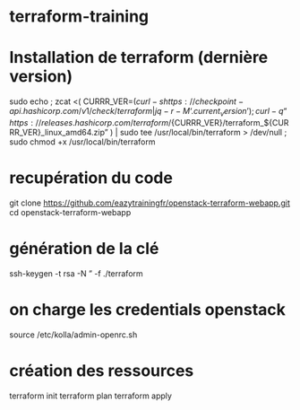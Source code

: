 # terraform-training

# Installation de terraform (dernière version)

sudo echo ; zcat <( CURRR_VER=$(curl -s https://checkpoint-api.hashicorp.com/v1/check/terraform | jq -r -M ‘.current_version’) ; curl -q “https://releases.hashicorp.com/terraform/${CURRR_VER}/terraform_${CURRR_VER}_linux_amd64.zip” ) | sudo tee /usr/local/bin/terraform > /dev/null ; sudo chmod +x /usr/local/bin/terraform

# recupération du code
git clone https://github.com/eazytrainingfr/openstack-terraform-webapp.git
cd openstack-terraform-webapp

# génération de la clé
ssh-keygen -t rsa -N ” -f ./terraform

# on charge les credentials openstack
source /etc/kolla/admin-openrc.sh

# création des ressources
terraform init
terraform plan
terraform apply
